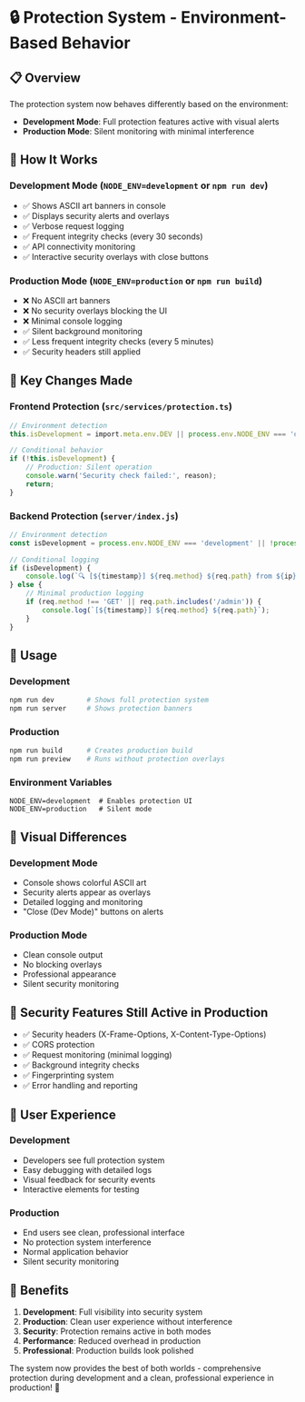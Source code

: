# 🔒 Protection System - Environment-Based Behavior

## 📋 Overview

The protection system now behaves differently based on the environment:

- **Development Mode**: Full protection features active with visual alerts
- **Production Mode**: Silent monitoring with minimal interference

## 🔧 How It Works

### **Development Mode** (`NODE_ENV=development` or `npm run dev`)
- ✅ Shows ASCII art banners in console
- ✅ Displays security alerts and overlays
- ✅ Verbose request logging
- ✅ Frequent integrity checks (every 30 seconds)
- ✅ API connectivity monitoring
- ✅ Interactive security overlays with close buttons

### **Production Mode** (`NODE_ENV=production` or `npm run build`)
- ❌ No ASCII art banners
- ❌ No security overlays blocking the UI
- ❌ Minimal console logging
- ✅ Silent background monitoring
- ✅ Less frequent integrity checks (every 5 minutes)
- ✅ Security headers still applied

## 🎯 Key Changes Made

### **Frontend Protection (`src/services/protection.ts`)**
```typescript
// Environment detection
this.isDevelopment = import.meta.env.DEV || process.env.NODE_ENV === 'development';

// Conditional behavior
if (!this.isDevelopment) {
    // Production: Silent operation
    console.warn('Security check failed:', reason);
    return;
}
```

### **Backend Protection (`server/index.js`)**
```javascript
// Environment detection
const isDevelopment = process.env.NODE_ENV === 'development' || !process.env.NODE_ENV;

// Conditional logging
if (isDevelopment) {
    console.log(`🔍 [${timestamp}] ${req.method} ${req.path} from ${ip}`);
} else {
    // Minimal production logging
    if (req.method !== 'GET' || req.path.includes('/admin')) {
        console.log(`[${timestamp}] ${req.method} ${req.path}`);
    }
}
```

## 🚀 Usage

### **Development**
```bash
npm run dev        # Shows full protection system
npm run server     # Shows protection banners
```

### **Production**
```bash
npm run build      # Creates production build
npm run preview    # Runs without protection overlays
```

### **Environment Variables**
```env
NODE_ENV=development  # Enables protection UI
NODE_ENV=production   # Silent mode
```

## 🎨 Visual Differences

### **Development Mode**
- Console shows colorful ASCII art
- Security alerts appear as overlays
- Detailed logging and monitoring
- "Close (Dev Mode)" buttons on alerts

### **Production Mode**
- Clean console output
- No blocking overlays
- Professional appearance
- Silent security monitoring

## 🔐 Security Features Still Active in Production

- ✅ Security headers (X-Frame-Options, X-Content-Type-Options)
- ✅ CORS protection
- ✅ Request monitoring (minimal logging)
- ✅ Background integrity checks
- ✅ Fingerprinting system
- ✅ Error handling and reporting

## 📱 User Experience

### **Development**
- Developers see full protection system
- Easy debugging with detailed logs
- Visual feedback for security events
- Interactive elements for testing

### **Production**
- End users see clean, professional interface
- No protection system interference
- Normal application behavior
- Silent security monitoring

## 🎯 Benefits

1. **Development**: Full visibility into security system
2. **Production**: Clean user experience without interference
3. **Security**: Protection remains active in both modes
4. **Performance**: Reduced overhead in production
5. **Professional**: Production builds look polished

The system now provides the best of both worlds - comprehensive protection during development and a clean, professional experience in production! 🎉